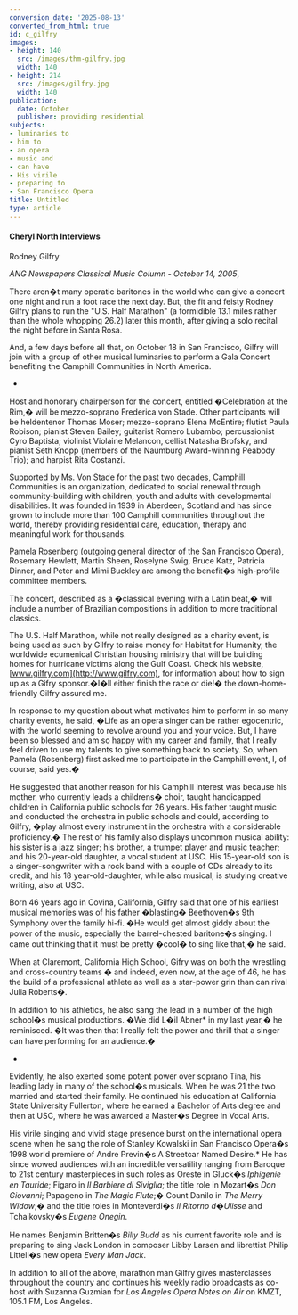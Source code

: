 ```yaml
---
conversion_date: '2025-08-13'
converted_from_html: true
id: c_gilfry
images:
- height: 140
  src: /images/thm-gilfry.jpg
  width: 140
- height: 214
  src: /images/gilfry.jpg
  width: 140
publication:
  date: October
  publisher: providing residential
subjects:
- luminaries to
- him to
- an opera
- music and
- can have
- His virile
- preparing to
- San Francisco Opera
title: Untitled
type: article
---
```


#### Cheryl North Interviews
 Rodney Gilfry

*ANG Newspapers Classical Music Column - October 14, 2005*,

There aren�t many operatic baritones in the world who can give a concert one night and run a foot race the next day. But, the fit and feisty Rodney Gilfry plans to run the "U.S. Half Marathon" (a formidible 13.1 miles rather than the whole whopping 26.2) later this month, after giving a solo recital the night before in Santa Rosa.

And, a few days before all that, on October 18 in San Francisco, Gilfry will join with a group of other musical luminaries to perform a Gala Concert benefiting the Camphill Communities in North America.

*

Host and honorary chairperson for the concert, entitled �Celebration at the Rim,� will be mezzo-soprano Frederica von Stade. Other participants will be heldentenor Thomas Moser; mezzo-soprano Elena McEntire; flutist Paula Robison; pianist Steven Bailey; guitarist Romero Lubambo; percussionist Cyro Baptista; violinist Violaine Melancon, cellist Natasha Brofsky, and pianist Seth Knopp (members of the Naumburg Award-winning Peabody Trio); and harpist Rita Costanzi.

Supported by Ms. Von Stade for the past two decades, Camphill Communities is an organization, dedicated to social renewal through community-building with children, youth and adults with developmental disabilities. It was founded in 1939 in Aberdeen, Scotland and has since grown to include more than 100 Camphill communities throughout the world, thereby providing residential care, education, therapy and meaningful work for thousands.

Pamela Rosenberg (outgoing general director of the San Francisco Opera), Rosemary Hewlett, Martin Sheen, Roselyne Swig, Bruce Katz, Patricia Dinner, and Peter and Mimi Buckley are among the benefit�s high-profile committee members.

The concert, described as a �classical evening with a Latin beat,� will include a number of Brazilian compositions in addition to more traditional classics.

The U.S. Half Marathon, while not really designed as a charity event, is being used as such by Gilfry to raise money for Habitat for Humanity, the worldwide ecumenical Christian housing ministry that will be building homes for hurricane victims along the Gulf Coast. Check his website, [www.gilfry.com](http://www.gilfry.com), for information about how to sign up as a Gifry sponsor.�I�ll either finish the race or die!� the down-home-friendly Gilfry assured me.

In response to my question about what motivates him to perform in so many charity events, he said, �Life as an opera singer can be rather egocentric, with the world seeming to revolve around you and your voice. But, I have been so blessed and am so happy with my career and family,
that I really feel driven to use my talents to give something back to society. So, when Pamela (Rosenberg) first asked me to participate in the Camphill event, I, of course, said yes.�

He suggested that another reason for his Camphill interest was because his mother, who currently leads a childrens� choir, taught handicapped children in California public schools for 26 years. His father taught music and conducted the orchestra in public schools and could, according to Gilfry, �play almost every instrument in the orchestra with a considerable proficiency.� The rest of his family also displays uncommon musical ability: his sister is a jazz singer; his brother, a trumpet player and music teacher; and his 20-year-old daughter, a vocal student at USC. His 15-year-old son is a singer-songwriter with a rock band with a couple of CDs already to its credit, and his 18 year-old-daughter, while also musical, is studying creative writing, also at USC.

Born 46 years ago in Covina, California, Gilfry said that one of his earliest musical memories was of his father �blasting� Beethoven�s 9th Symphony over the family hi-fi.
�He would get almost giddy about the power of the music, especially the barrel-chested baritone�s singing. I came out thinking that it must be pretty �cool� to sing like that,� he said.

When at Claremont, California High School, Gifry was on both the wrestling and cross-country teams � and indeed, even now, at the age of 46, he has the build of a professional athlete as well as a star-power grin than can rival Julia Roberts�.

 In addition to his athletics, he also sang the lead in a number of the high school�s musical productions. �We did L�il Abner* in my last year,� he reminisced. �It was then that I really felt the power and thrill that a singer can have performing for an audience.�

*

Evidently, he also exerted some potent power over soprano Tina, his leading lady in many of the school�s musicals. When he was 21 the two married and started their family. He continued his education at California State University Fullerton, where he earned a Bachelor of Arts degree and then at USC, where he was awarded a Master�s Degree in Vocal Arts.

His virile singing and vivid stage presence burst on the international opera scene when he sang the role of Stanley Kowalski in San Francisco Opera�s 1998 world premiere of Andre Previn�s A Streetcar Named Desire.* He has since wowed audiences with an incredible versatility ranging from Baroque to 21st century masterpieces in such roles as Oreste in Gluck�s *Iphigenie en Tauride*; Figaro in *Il Barbiere di Siviglia*; the title role in Mozart�s *Don Giovanni*; Papageno in *The Magic Flute*;� Count Danilo in *The Merry Widow*;� and the title roles in Monteverdi�s *Il Ritorno d�Ulisse* and Tchaikovsky�s *Eugene Onegin*.

He names Benjamin Britten�s *Billy Budd* as his current favorite role and is preparing to sing Jack London in composer Libby Larsen and librettist Philip Littell�s new opera *Every Man Jack*.

In addition to all of the above, marathon man Gilfry gives masterclasses throughout the country and continues his weekly radio broadcasts as co-host with Suzanna Guzmian for *Los Angeles Opera Notes on Air* on KMZT, 105.1 FM, Los Angeles.

